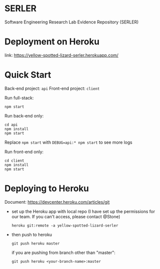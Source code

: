 # SERLER

Software Engineering Research Lab Evidence Repository (SERLER)

# Deployment on Heroku

link: <https://yellow-spotted-lizard-serler.herokuapp.com/>

# Quick Start

Back-end project: `api`
Front-end project: `client`

Run full-stack:

    npm start

Run back-end only:

    cd api
    npm install
    npm start

Replace `npm start` with `DEBUG=api:* npm start` to see more logs

Run front-end only:

    cd client
    npm install
    npm start

# Deploying to Heroku

Document: <https://devcenter.heroku.com/articles/git>

- set up the Heroku app with local repo (I have set up the permissions for our team. If you can't access, please contact @Stone)

      heroku git:remote -a yellow-spotted-lizard-serler

- then push to heroku

      git push heroku master

  if you are pushing from branch other than "master":

      git push heroku <your-branch-name>:master